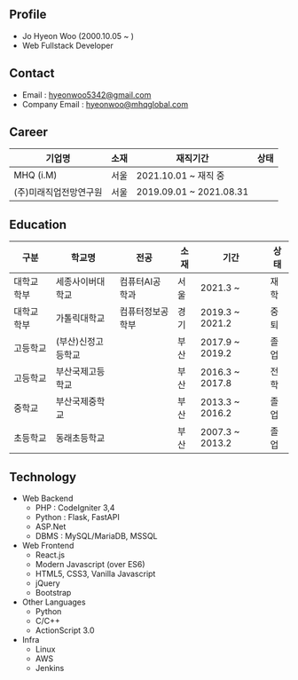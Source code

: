 ## Profile
  - Jo Hyeon Woo (2000.10.05 ~ )
  - Web Fullstack Developer

## Contact
- Email : hyeonwoo5342@gmail.com
- Company Email : hyeonwoo@mhqglobal.com

## Career
|기업명|소재|재직기간|상태|
|-|-|-|-|
|MHQ (i.M)|서울|2021.10.01 ~ 재직 중||
|(주)미래직업전망연구원|서울|2019.09.01 ~ 2021.08.31||

## Education
|구분|학교명|전공|소재|기간|상태|
|-|-|-|-|-|-|
|대학교 학부|세종사이버대학교|컴퓨터AI공학과|서울|2021.3 ~ |재학|
|대학교 학부|가톨릭대학교|컴퓨터정보공학부|경기|2019.3 ~ 2021.2|중퇴|
|고등학교|(부산)신정고등학교||부산|2017.9 ~ 2019.2|졸업|
|고등학교|부산국제고등학교||부산|2016.3 ~ 2017.8|전학|
|중학교|부산국제중학교||부산|2013.3 ~ 2016.2|졸업|
|초등학교|동래초등학교||부산|2007.3 ~ 2013.2|졸업|

## Technology
  - Web Backend
    - PHP : CodeIgniter 3,4
    - Python : Flask, FastAPI
    - ASP.Net
    - DBMS : MySQL/MariaDB, MSSQL
  - Web Frontend
    - React.js
    - Modern Javascript (over ES6)
    - HTML5, CSS3, Vanilla Javascript
    - jQuery
    - Bootstrap
  - Other Languages
    - Python
    - C/C++
    - ActionScript 3.0
  - Infra
    - Linux
    - AWS
    - Jenkins
